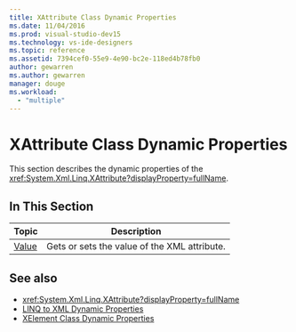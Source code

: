 ```yaml
---
title: XAttribute Class Dynamic Properties
ms.date: 11/04/2016
ms.prod: visual-studio-dev15
ms.technology: vs-ide-designers
ms.topic: reference
ms.assetid: 7394cef0-55e9-4e90-bc2e-118ed4b78fb0
author: gewarren
ms.author: gewarren
manager: douge
ms.workload:
  - "multiple"
---
```

# XAttribute Class Dynamic Properties

This section describes the dynamic properties of the <xref:System.Xml.Linq.XAttribute?displayProperty=fullName>.

## In This Section

|Topic|Description|
|-----------|-----------------|
|[Value](../designers/value-xattribute-dynamic-property.md)|Gets or sets the value of the XML attribute.|

## See also

- <xref:System.Xml.Linq.XAttribute?displayProperty=fullName>
- [LINQ to XML Dynamic Properties](../designers/linq-to-xml-dynamic-properties.md)
- [XElement Class Dynamic Properties](../designers/xelement-class-dynamic-properties.md)